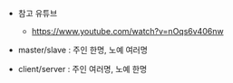 * 참고 유튜브
  - https://www.youtube.com/watch?v=nOqs6v406nw

* master/slave : 주인 한명, 노예 여러명
* client/server : 주인 여러명, 노예 한명
